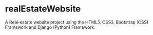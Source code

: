 # realEstateWebsite
A Real-estate website project using the HTML5, CSS3, Bootstrap (CSS) Framework and Django (Python) Framework. 
